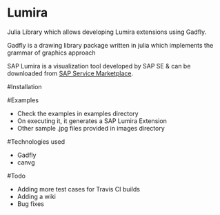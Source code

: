 # Lumira


Julia Library which allows developing Lumira extensions using Gadfly.

Gadfly is a drawing library package written in julia which implements the grammar of graphics approach

SAP Lumira is a visualization tool developed by SAP SE & can be downloaded from                                                     [SAP Service Marketplace](https://websmp201.sap-ag.de/home).



#Installation


#Examples

- Check the examples in examples directory
- On executing it, it generates a SAP Lumira Extension
- Other sample .jpg files provided in images directory

#Technologies used

- Gadfly
- canvg

#Todo

- Adding more test cases for Travis CI builds
- Adding a wiki
- Bug fixes
